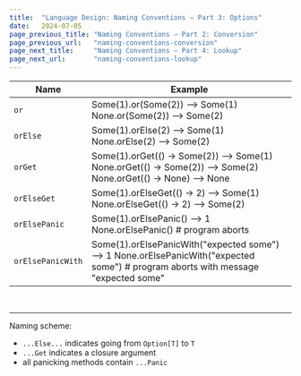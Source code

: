 ```yaml
---
title:  "Language Design: Naming Conventions – Part 3: Options"
date:   2024-07-05
page_previous_title: "Naming Conventions – Part 2: Conversion"
page_previous_url:   "naming-conventions-conversion"
page_next_title:     "Naming Conventions – Part 4: Lookup"
page_next_url:       "naming-conventions-lookup"
---
```


<table class="table-medium">
  <thead>
    <tr>
      <th style="width: 18%">Name</th>
      <th>Example</th>
    </tr>
  </thead>
  <tbody>
    <tr>
      <td><code>or</code></td>
      <td class="code">Some(1).or(Some(2))
<span class="result">--> Some(1)</span>
None.or(Some(2))
<span class="result">--> Some(2)</span></td>
    </tr>
    <tr>
      <td><code>orElse</code></td>
      <td class="code">Some(1).orElse(2)
<span class="result">--> Some(1)</span>
None.orElse(2)
<span class="result">--> Some(2)</span></td>
    </tr>
    <tr>
      <td><code>orGet</code></td>
      <td class="code">Some(1).orGet(() -> Some(2))
<span class="result">--> Some(1)</span>
None.orGet(() -> Some(2))
<span class="result">--> Some(2)</span>
None.orGet(() -> None)
<span class="result">--> None</span></td>
    </tr>
    <tr>
      <td><code>orElseGet</code></td>
      <td class="code">Some(1).orElseGet(() -> 2)
<span class="result">--> Some(1)</span>
None.orElseGet(() -> 2)
<span class="result">--> Some(2)</span></td>
    </tr>
    <tr>
      <td><code>orElsePanic</code></td>
      <td class="code">Some(1).orElsePanic()
<span class="result">--> 1</span>
None.orElsePanic()
<span class="result"># program aborts</span></td>
    </tr>
    <tr>
      <td><code>orElsePanicWith</code></td>
      <td class="code">Some(1).orElsePanicWith("expected some")
<span class="result">--> 1</span>
None.orElsePanicWith("expected some")
<span class="result"># program aborts with message "expected some"</span></td>
    </tr>
  </tbody>
</table>

<br/>

---

Naming scheme:

- `...Else...` indicates going from `Option[T]` to `T`
- `...Get` indicates a closure argument
- all panicking methods contain `...Panic`
